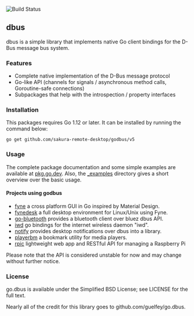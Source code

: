 ![Build Status](https://github.com/sakura-remote-desktop/godbus/workflows/Go/badge.svg)

dbus
----

dbus is a simple library that implements native Go client bindings for the
D-Bus message bus system.

### Features

* Complete native implementation of the D-Bus message protocol
* Go-like API (channels for signals / asynchronous method calls, Goroutine-safe connections)
* Subpackages that help with the introspection / property interfaces

### Installation

This packages requires Go 1.12 or later. It can be installed by running the command below:

```
go get github.com/sakura-remote-desktop/godbus/v5
```

### Usage

The complete package documentation and some simple examples are available at
[pkg.go.dev](https://pkg.go.dev/github.com/sakura-remote-desktop/godbus/v5). Also, the
[_examples](https://github.com/sakura-remote-desktop/godbus/tree/master/_examples) directory
gives a short overview over the basic usage. 

#### Projects using godbus
- [fyne](https://github.com/fyne-io/fyne) a cross platform GUI in Go inspired by Material Design.
- [fynedesk](https://github.com/fyne-io/fynedesk) a full desktop environment for Linux/Unix using Fyne.
- [go-bluetooth](https://github.com/muka/go-bluetooth) provides a bluetooth client over bluez dbus API.
- [iwd](https://github.com/shibumi/iwd) go bindings for the internet wireless daemon "iwd".
- [notify](https://github.com/esiqveland/notify) provides desktop notifications over dbus into a library.
- [playerbm](https://github.com/altdesktop/playerbm) a bookmark utility for media players.
- [rpic](https://github.com/stephenhu/rpic) lightweight web app and RESTful API for managing a Raspberry Pi

Please note that the API is considered unstable for now and may change without
further notice.

### License

go.dbus is available under the Simplified BSD License; see LICENSE for the full
text.

Nearly all of the credit for this library goes to github.com/guelfey/go.dbus.

